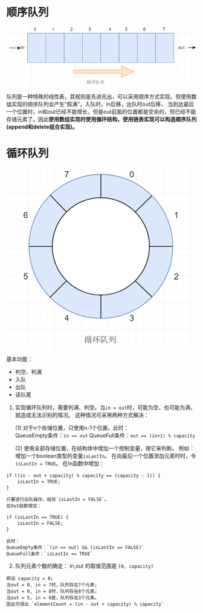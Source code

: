 # 顺序队列

![](./pic/20180220234959.png)

队列是一种特殊的线性表，其规则是先进先出，可以采用顺序方式实现。但使用数组实现的顺序队列会产生“假满”，入队时，in后移，出队时out后移，
当到达最后一个位置时，in和out已经不能增长，但是out前面的位置都是空余的，但已经不能存储元素了。因此**使用数组实现时使用循环结构，使用链表实现可以构造顺序队列(append和delete组合实现)。**

# 循环队列

![](./pic/20180220235609.png)

基本功能：
*	判空、判满
*	入队
*	出队
*	读队尾

1. 实现循环队列时，需要判满、判空。当`in = out`时，可能为空，也可能为满，就造成无法识别的情况。
这种情况可采用两种方式解决：

	(1) 对于n个存储位置，只使用n-1个位置。此时： 	
	QueueEmpty条件：`in == out`
	QueueFull条件：`out == (in+1) % capacity`
	
	(2) 使用全部存储位置，在结构体中增加一个控制变量，用它来判断。
	例如：增加一个boolean类型的变量`isLastIn`。
	在向最后一个位置添加元素时时，令`isLastIn = TRUE`。
	在In函数中增加： 
```
if ((in - out + capacity) % capacity == (capacity - 1)) {
	isLastIn = TRUE;
}
```
	只要进行出队操作，就将`isLastIn = FALSE`。
	在Out函数增加：
```
if (isLastIn == TRUE) {
	isLastIn = FALSE;
} 
```
		
	此时：
	QueueEmpty条件：`(in == out) && (isLastIn == FALSE)`
	QueueFull条件：`isLastIn == TRUE` 
  
  2. 队列元素个数的确定：
	in,out 的取值范围是 `[0, capacity)`
	
	假设 capacity = 8;
	当out = 0, in = 7时，队列存在7个元素;
	当out = 0, in = 8时，队列存在8个元素;
	当out = 5, in = 0是，队列存在3个元素。 
	因此可得出 `elementCount = (in - out + capacity) % capacity`
